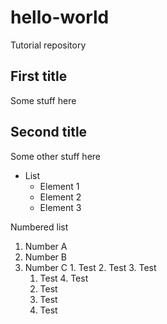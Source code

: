 # hello-world
Tutorial repository

## First title

Some stuff here

## Second title

Some other stuff here

  * List
    * Element 1
    * Element 2
    * Element 3

  Numbered list
  1. Number A
  2. Number B
  3. Number C
    1. Test
    2. Test
    3. Test
      1. Test
    4. Test
      1. Test
      2. Test
      4. Test